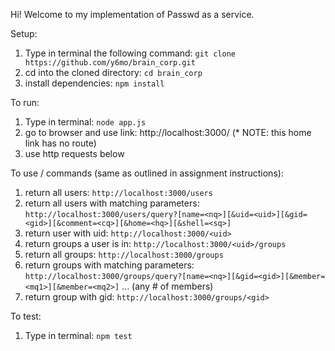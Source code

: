 Hi! Welcome to my implementation of Passwd as a service. 

Setup: 
1. Type in terminal the following command: `git clone https://github.com/y6mo/brain_corp.git`
2. cd into the cloned directory: `cd brain_corp`
3. install dependencies: `npm install`

To run:
1. Type in terminal: `node app.js`
2. go to browser and use link: http://localhost:3000/ (* NOTE: this home link has no route)
3. use http requests below

To use / commands (same as outlined in assignment instructions):
1. return all users: 
   `http://localhost:3000/users` 
2. return all users with matching parameters: 
   `http://localhost:3000/users/query?[name=<nq>][&uid=<uid>][&gid=<gid>][&comment=<cq>][&home=<hq>][&shell=<sq>]`
3. return user with uid: 
   `http://localhost:3000/<uid>`
4. return groups a user is in: 
   `http://localhost:3000/<uid>/groups`
5. return all groups:
   `http://localhost:3000/groups`
6. return groups with matching parameters:
   `http://localhost:3000/groups/query?[name=<nq>][&gid=<gid>][&member=<mq1>][&member=<mq2>]` ... (any # of members)
7. return group with gid:
   `http://localhost:3000/groups/<gid>`
   
To test: 
1. Type in terminal: `npm test`
   
   

